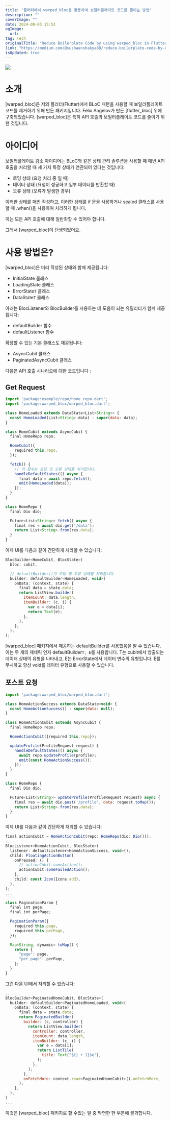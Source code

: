 ```yaml
---
title: "플러터에서 warped_bloc을 활용하여 보일러플레이트 코드를 줄이는 방법"
description: ""
coverImage: ""
date: 2024-08-03 15:53
ogImage: 
  url: 
tag: Tech
originalTitle: "Reduce Boilerplate Code by using warped_bloc in Flutter"
link: "https://medium.com/@sushaanshakya88/reduce-boilerplate-code-by-using-warped-bloc-in-flutter-9ae76c2d1f1b"
isUpdated: true
---
```






<img src="/assets/img/ReduceBoilerplateCodebyusingwarped_blocinFlutter_0.png" />

# 소개

[warped_bloc]은 저의 플러터(Flutter)에서 BLoC 패턴을 사용할 때 보일러플레이트 코드를 제거하기 위해 만든 패키지입니다. Felix Angelov가 만든 [flutter_bloc] 위에 구축되었습니다. [warped_bloc]은 특히 API 호출의 보일러플레이트 코드를 줄이기 위한 것입니다.

# 아이디어

<div class="content-ad"></div>

보일러플레이트 감소 아이디어는 BLoC와 같은 상태 관리 솔루션을 사용할 때 매번 API 호출을 처리할 때 세 가지 특정 상태가 연관되어 있다는 것입니다:

- 로딩 상태 (요청 처리 중 일 때)
- 데이터 상태 (요청이 성공하고 일부 데이터를 반환할 때)
- 오류 상태 (오류가 발생한 경우)

이러한 상태를 매번 작성하고, 이러한 상태를 if 문을 사용하거나 sealed 클래스를 사용할 때 .when()을 사용하여 처리하게 됩니다.

이는 모든 API 호출에 대해 일반화할 수 있어야 합니다.

<div class="content-ad"></div>

그래서 [warped_bloc]이 탄생되었어요.

# 사용 방법은?

[warped_bloc]은 미리 작성된 상태와 함께 제공됩니다:

- InitialState 클래스
- LoadingState 클래스
- ErrorState`T` 클래스
- DataState`T` 클래스

<div class="content-ad"></div>

아래는 BlocListener와 BlocBuilder를 사용하는 데 도움이 되는 유틸리티가 함께 제공됩니다:

- defaultBuilder 함수
- defaultListener 함수

확장할 수 있는 기본 클래스도 제공됩니다:

- AsyncCubit 클래스
- PaginatedAsyncCubit 클래스

<div class="content-ad"></div>

다음은 API 호출 시나리오에 대한 코드입니다 :

## Get Request

```js
import 'package:example/repo/home_repo.dart';
import 'package:warped_bloc/warped_bloc.dart';

class HomeLoaded extends DataState<List<String>> {
  const HomeLoaded(List<String> data) : super(data: data);
}

class HomeCubit extends AsyncCubit {
  final HomeRepo repo;

  HomeCubit({
    required this.repo,
  });

  fetch() {
    // 이 함수는 로딩 및 오류 상태를 처리합니다.
    handleDefaultStates(() async {
      final data = await repo.fetch();
      emit(HomeLoaded(data));
    });
  }
}
```

```js
class HomeRepo {
  final Dio dio;

  Future<List<String>> fetch() async {
    final res = await dio.get('/data');
    return List<String>.from(res.data);
  }
}
```

<div class="content-ad"></div>

이제 UI를 다음과 같이 간단하게 처리할 수 있습니다:

```js
BlocBuilder<HomeCubit, BlocState>(
  bloc: cubit,

  // defaultBuilder()가 로딩 및 오류 상태를 처리합니다
  builder: defaultBuilder<HomeLoaded, void>(
    onData: (context, state) {
      final data = state.data;
      return ListView.builder(
        itemCount: data.length,
        itemBuilder: (c, i) {
          var e = data[i];
          return Text(e);
        },
      );
    },
  ),
);
```

[warped_bloc] 패키지에서 제공하는 defaultBuilder를 사용했음을 알 수 있습니다. 이는 두 개의 제네릭 인자 defaultBuilder`T, E`를 사용합니다. T는 cubit에서 방출되는 데이터 상태의 유형을 나타내고, E는 ErrorState에서 데이터 변수의 유형입니다. E를 무시하고 항상 void를 데이터 유형으로 사용할 수 있습니다.

## 포스트 요청

<div class="content-ad"></div>

```js
import 'package:warped_bloc/warped_bloc.dart';

class HomeActionSuccess extends DataState<void> {
  const HomeActionSuccess() : super(data: null);
}

class HomeActionCubit extends AsyncCubit {
  final HomeRepo repo;

  HomeActionCubit({required this.repo});

  updateProfile(ProfileRequest request) {
    handleDefaultStates(() async {
      await repo.updateProfile(profile);
      emit(const HomeActionSuccess());
    });
  }
}
```

```js
class HomeRepo {
  final Dio dio;

  Future<List<String>> updateProfile(ProfileRequest request) async {
    final res = await dio.post('/profile', data: request.toMap());
    return List<String>.from(res.data);
  }
}
```

이제 UI를 다음과 같이 간단하게 처리할 수 있습니다:

```js
final actionCubit = HomeActionCubit(repo: HomeRepo(dio: Dio()));
...
BlocListener<HomeActionCubit, BlocState>(
  listener: defaultListener<HomeActionSuccess, void>(),
  child: FloatingActionButton(
    onPressed: () {
      // actionCubit.someAction();
      actionCubit.someFailedAction();
    },
    child: const Icon(Icons.add),
  ),
);
...
```

<div class="content-ad"></div>

```js
class PaginationParam {
  final int page;
  final int perPage;

  PaginationParam({
    required this.page,
    required this.perPage,
  });

  Map<String, dynamic> toMap() {
    return {
      "page": page,
      "per_page": perPage,
    };
  }
}
```

그런 다음 UI에서 처리할 수 있습니다:

```js
...
BlocBuilder<PaginatedHomeCubit, BlocState>(
  builder: defaultBuilder<PaginatedHomeLoaded, void>(
    onData: (context, state) {
      final data = state.data;
      return PaginatedBuilder(
        builder: (c, controller) {
          return ListView.builder(
            controller: controller,
            itemCount: data.length,
            itemBuilder: (c, i) {
              var e = data[i];
              return ListTile(
                title: Text("${i + 1}$e"),
              );
            },
          );
        },
        onFetchMore: context.read<PaginatedHomeCubit>().onFetchMore,
      );
    },
  ),
)
...
```

이것은 [warped_bloc] 패키지로 할 수있는 일 중 막연한 한 부분에 불과합니다.
